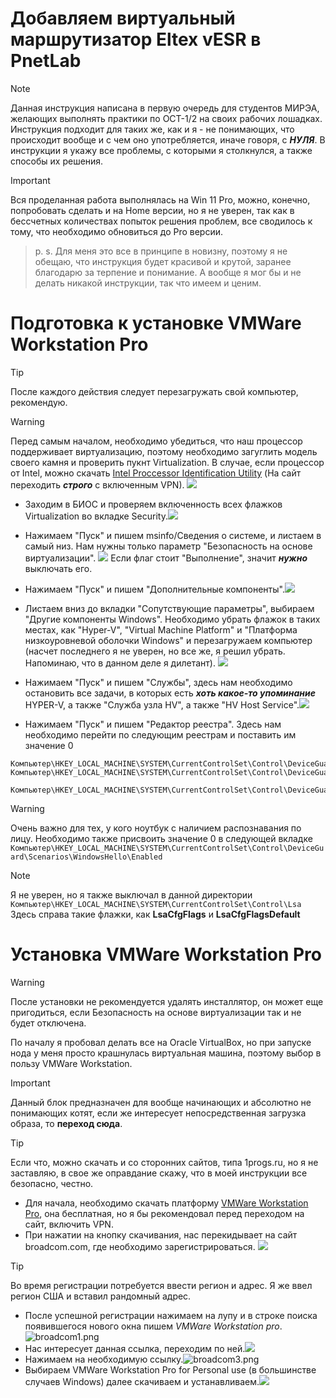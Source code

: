 # Добавляем виртуальный маршрутизатор Eltex vESR в PnetLab

> [!NOTE]
> Данная инструкция написана в первую очередь для студентов МИРЭА, желающих выполнять практики по ОСТ-1/2 на своих рабочих лошадках.
> Инструкция подходит для таких же, как и я - не понимающих, что происходит вообще и с чем оно употребляется, иначе говоря, с ***НУЛЯ***.
> В инструкции я укажу все проблемы, с которыми я столкнулся, а также способы их решения.

>[!IMPORTANT]
>Вся проделанная работа выполнялась на Win 11 Pro, можно, конечно, попробовать сделать и на Home версии, но я не уверен, так как в бессчетных количествах попыток решения проблем, все сводилось к тому, что необходимо обновиться до Pro версии.

> p. s. Для меня это все в принципе в новизну, поэтому я не обещаю, что инструкция будет красивой и крутой, заранее благодарю за терпение и понимание. А вообще я мог бы и не делать никакой инструкции, так что имеем и ценим.

# Подготовка к установке VMWare Workstation Pro
>[!TIP]
>После каждого действия следует перезагружать свой компьютер, рекомендую.

>[!WARNING]
>Перед самым началом, необходимо убедиться, что наш процессор поддерживает виртуализацию, поэтому необходимо загуглить модель своего камня и проверить пукнт Virtualization. В случае, если процессор от Intel, можно скачать [Intel Proccessor Identification Utility](https://www.intel.com/content/www/us/en/download/12136/intel-processor-identification-utility-windows-version.html?wapkw=intel%20processor%20identification%20utility%20legacy) (На сайт переходить ***строго*** с включенным VPN).
![](./img/intel-ident.png)

- Заходим в БИОС и проверяем включенность всех флажков Virtualization во вкладке Security.![](./img/bios.png)

- Нажимаем "Пуск" и пишем msinfo/Сведения о системе, и листаем в самый низ. Нам нужны только параметр "Безопасность на основе виртуализации". ![](./img/msinfo.png)
Если флаг стоит "Выполнение", значит ***нужно*** выключать его.

- Нажимаем "Пуск" и пишем "Дополнительные компоненты".![](./img/optfeaut.png)

- Листаем вниз до вкладки "Сопутствующие параметры", выбираем "Другие компоненты Windows". Необходимо убрать флажок в таких местах, как "Hyper-V", "Virtual Machine Platform" и "Платформа низкоуровневой оболочки Windows" и перезагружаем компьютер (насчет последнего я не уверен, но все же, я решил убрать. Напоминаю, что в данном деле я дилетант). ![](./img/optfeaut1.png)

- Нажимаем "Пуск" и пишем "Службы", здесь нам необходимо остановить все задачи, в которых есть ***хоть какое-то упоминание*** HYPER-V, а также "Служба узла HV", а также "HV Host Service".![](./img/services.png)
- Нажимаем "Пуск" и пишем "Редактор реестра". Здесь нам необходимо перейти по следующим реестрам и поставить им значение 0
```
Компьютер\HKEY_LOCAL_MACHINE\SYSTEM\CurrentControlSet\Control\DeviceGuard\EnableVirtualizationBasedSecurity
Компьютер\HKEY_LOCAL_MACHINE\SYSTEM\CurrentControlSet\Control\DeviceGuard\HyperVVirtualizationBasedSecurityOptout

Компьютер\HKEY_LOCAL_MACHINE\SYSTEM\CurrentControlSet\Control\DeviceGuard\Scenarios\HypervisorEnforcedCodeIntegrity\Enabled
```
>[!WARNING]
>Очень важно для тех, у кого ноутбук с наличием распознавания по лицу. Необходимо также присвоить значение 0 в следующей вкладке
>```Компьютер\HKEY_LOCAL_MACHINE\SYSTEM\CurrentControlSet\Control\DeviceGuard\Scenarios\WindowsHello\Enabled```

>[!NOTE]
>Я не уверен, но я также выключал в данной директории
>```Компьютер\HKEY_LOCAL_MACHINE\SYSTEM\CurrentControlSet\Control\Lsa```
>Здесь справа такие флажки, как **LsaCfgFlags** и **LsaCfgFlagsDefault**

# Установка VMWare Workstation Pro
>[!WARNING]
>После установки не рекомендуется удалять инсталлятор, он может еще пригодиться, если Безопасность на основе виртуализации так и не будет отключена.

По началу я пробовал делать все на Oracle VirtualBox, но при запуске нода у меня просто крашнулась виртуальная машина, поэтому выбор в пользу VMWare Workstation.

> [!IMPORTANT]
> Данный блок предназначен для вообще начинающих и абсолютно не понимающих котят, если же интересует непосредственная загрузка образа, то **переход сюда**.

>[!TIP]
>Если что, можно скачать и со сторонних сайтов, типа 1progs.ru, но я не заставляю, в свое же оправдание скажу, что в моей инструкции все безопасно, честно.

-  Для начала, необходимо скачать платформу [VMWare Workstation Pro](https://www.vmware.com/products/desktop-hypervisor/workstation-and-fusion), она бесплатная, но я бы рекомендовал перед переходом на сайт, включить VPN.
- При нажатии на кнопку скачивания, нас перекидывает на сайт broadcom.com, где необходимо зарегистрироваться.
![](./img/broadcom.png)
> [!TIP]
> Во время регистрации потребуется ввести регион и адрес. Я же ввел регион США и вставил рандомный адрес.

- После успешной регистрации нажимаем на лупу и в строке поиска появившегося нового окна пишем *VMWare Workstation pro*.![broadcom1.png](./img/broadcom1.png)
-  Нас интересует данная ссылка, переходим по ней.![](./img/broadcom2.png)
- Нажимаем на необходимую ссылку.![broadcom3.png](./img/broadcom3.png)
- Выбираем VMWare Workstation Pro for Personal use (в большинстве случаев Windows) далее скачиваем и устанавливаем.![](./img/broadcom4.png)

